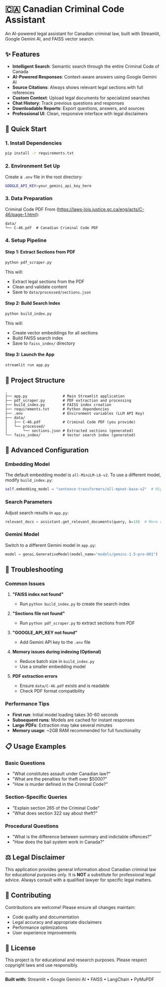# 🇨🇦 Canadian Criminal Code Assistant

An AI-powered legal assistant for Canadian criminal law, built with Streamlit, Google Gemini AI, and FAISS vector search.

## ✨ Features

- **Intelligent Search**: Semantic search through the entire Criminal Code of Canada
- **AI-Powered Responses**: Context-aware answers using Google Gemini AI
- **Source Citations**: Always shows relevant legal sections with full references
- **Custom Context**: Upload legal documents for specialized searches
- **Chat History**: Track previous questions and responses
- **Downloadable Reports**: Export questions, answers, and sources
- **Professional UI**: Clean, responsive interface with legal disclaimers

## 🚀 Quick Start

### 1. Install Dependencies
```bash
pip install -r requirements.txt
```

### 2. Environment Set Up
Create a `.env` file in the root directory:
```bash
GOOGLE_API_KEY=your_gemini_api_key_here
```

### 3. Data Preparation
Criminal Code PDF From (https://laws-lois.justice.gc.ca/eng/acts/C-46/page-1.html):
```
data/
└── C-46.pdf  # Canadian Criminal Code PDF
```

### 4. Setup Pipeline

#### Step 1: Extract Sections from PDF
```bash
python pdf_scraper.py
```
This will:
- Extract legal sections from the PDF
- Clean and validate content
- Save to `data/processed/sections.json`

#### Step 2: Build Search Index
```bash
python build_index.py
```
This will:
- Create vector embeddings for all sections
- Build FAISS search index
- Save to `faiss_index/` directory

#### Step 3: Launch the App
```bash
streamlit run app.py
```

## 📁 Project Structure

```
.
├── app.py                # Main Streamlit application
├── pdf_scraper.py        # PDF extraction and processing
├── build_index.py        # FAISS index creation
├── requirements.txt      # Python dependencies
├── .env                  # Environment variables (LLM API Key)
├── data/
│   ├── C-46.pdf          # Criminal Code PDF (you provide)
│   └── processed/
│       └── sections.json # Extracted sections (generated)
└── faiss_index/          # Vector search index (generated)
```

## 🔧 Advanced Configuration

### Embedding Model
The default embedding model is `all-MiniLM-L6-v2`. To use a different model, modify `build_index.py`:

```python
self.embedding_model = "sentence-transformers/all-mpnet-base-v2"  # Higher quality
```

### Search Parameters
Adjust search results in `app.py`:

```python
relevant_docs = assistant.get_relevant_documents(query, k=10)  # More results
```

### Gemini Model
Switch to a different Gemini model in `app.py`:

```python
model = genai.GenerativeModel(model_name="models/gemini-1.5-pro-001")  # More powerful
```

## 🐛 Troubleshooting

### Common Issues

1. **"FAISS index not found"**
   - Run `python build_index.py` to create the search index

2. **"Sections file not found"**
   - Run `python pdf_scraper.py` to extract sections from PDF

3. **"GOOGLE_API_KEY not found"**
   - Add Gemini API key to the `.env` file

4. **Memory issues during indexing (Optional)**
   - Reduce batch size in `build_index.py`
   - Use a smaller embedding model

5. **PDF extraction errors**
   - Ensure `data/C-46.pdf` exists and is readable
   - Check PDF format compatibility

### Performance Tips

- **First run**: Initial model loading takes 30-60 seconds
- **Subsequent runs**: Models are cached for instant responses
- **Large PDFs**: Extraction may take several minutes
- **Memory usage**: ~2GB RAM recommended for full functionality

## 📋 Usage Examples

### Basic Questions
- "What constitutes assault under Canadian law?"
- "What are the penalties for theft over $5000?"
- "How is murder defined in the Criminal Code?"

### Section-Specific Queries
- "Explain section 265 of the Criminal Code"
- "What does section 322 say about theft?"

### Procedural Questions
- "What is the difference between summary and indictable offences?"
- "How does the bail system work in Canada?"

## ⚖️ Legal Disclaimer

This application provides general information about Canadian criminal law for educational purposes only. It is **NOT** a substitute for professional legal advice. Always consult with a qualified lawyer for specific legal matters.

## 🤝 Contributing

Contributions are welcome! Please ensure all changes maintain:
- Code quality and documentation
- Legal accuracy and appropriate disclaimers
- Performance optimizations
- User experience improvements

## 📄 License

This project is for educational and research purposes. Please respect copyright laws and use responsibly.

---

**Built with:** Streamlit • Google Gemini AI • FAISS • LangChain • PyMuPDF
